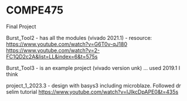 # COMPE475
Final Project

Burst_Tool2 - has all the modules (vivado 2021.1) - resource: https://www.youtube.com/watch?v=G6T0v-qJ180
https://www.youtube.com/watch?v=2-FC1QD2c2A&list=LL&index=6&t=575s


Burst_Tool3 - is an example project (vivado version unk) ... used 2019.1 I think

project_1_2023.3 - design with basys3 including microblaze. Followed dr selim tutorial https://www.youtube.com/watch?v=IJIkcDpAPE0&t=435s